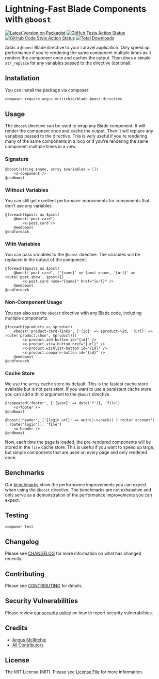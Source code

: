 # Lightning-Fast Blade Components with `@boost`

[![Latest Version on Packagist](https://img.shields.io/packagist/v/angus-mcritchie/blade-boost-directive.svg?style=flat-square)](https://packagist.org/packages/angus-mcritchie/blade-boost-directive)
[![GitHub Tests Action Status](https://img.shields.io/github/actions/workflow/status/angus-mcritchie/blade-boost-directive/run-tests.yml?branch=main&label=tests&style=flat-square)](https://github.com/angus-mcritchie/blade-boost-directive/actions?query=workflow%3Arun-tests+branch%3Amain)
[![GitHub Code Style Action Status](https://img.shields.io/github/actions/workflow/status/angus-mcritchie/blade-boost-directive/fix-php-code-style-issues.yml?branch=main&label=code%20style&style=flat-square)](https://github.com/angus-mcritchie/blade-boost-directive/actions?query=workflow%3A"Fix+PHP+code+style+issues"+branch%3Amain)
[![Total Downloads](https://img.shields.io/packagist/dt/angus-mcritchie/blade-boost-directive.svg?style=flat-square)](https://packagist.org/packages/angus-mcritchie/blade-boost-directive)

Adds a `@boost` Blade directive to your Laravel application. Only speed up performance if you're rendering the same component multiple times as it renders the component once and caches the output. Then does a simple `str_replace` for any variables passed to the directive (optional).

## Installation

You can install the package via composer:

```bash
composer require angus-mcritchie/blade-boost-directive
```

## Usage
The `@boost` directive can be used to wrap any Blade component. It will render the component once and cache the output. Then it will replace any variables passed to the directive.
This is very useful if you're rendering many of the same components in a loop or if you're rendering the same component multiple times in a view.

### Signature
```blade
@boost(string $name, array $variables = [])
    <x-component />
@endboost
```

### Without Variables
You can still get excellent performace improvments for components that don't use any variables.

```blade
@foreach($posts as $post)
    @boost('post-card')
        <x-post.card />
    @endboost
@endforeach
```

### With Variables
You can pass variables to the `@boost` directive. The variables will be replaced in the output of the component.

```blade
@foreach($posts as $post)
    @boost('post-card', ['{name}' => $post->name, '{url}' => route('post.show', $post)])
        <x-post.card name="{name}" href="{url}" />
    @endboost
@endforeach
```

### Non-Component Usage
You can also use the `@boost` directive with any Blade code, including multiple components.

```blade
@foreach($products as $product)
    @boost('product-card-links', ['{id}' => $product->id, '{url}' => route('product.show', $product)])
        <x-product.add-button id="{id}" />
        <x-product.view-button href="{url}" />
        <x-product.wishlist-button id="{id}" />
        <x-product.compare-button id="{id}" />
    @endboost
@endforeach
```

### Cache Store
We use the `array` cache store by default. This is the fastest cache store available but is not persistent. If you want to use a persistent cache store you can add a third argument to the `@boost` directive.

```blade
@reapeated('footer', ['{year}' => date('Y')], 'file')
    <x-footer />
@endboost
```

```blade
@boost('header', ['{login_url}' => auth()->check() ? route('account') : route('login')], 'file')
    <x-header />
@endboost
```

Now, each time the page is loaded, the pre-rendered components will be stored in the `file` cache store. This is useful if you want to speed up large, but simple components that are used on every page and only rendered once.


## Benchmarks
Our [benchmarks](./benchmarks.md) show the performance improvements you can expect when using the `@boost` directive. The benchmarks are not exhaustive and only serve as a demonstration of the performance improvements you can expect.

## Testing

```bash
composer test
```

## Changelog

Please see [CHANGELOG](CHANGELOG.md) for more information on what has changed recently.

## Contributing

Please see [CONTRIBUTING](CONTRIBUTING.md) for details.

## Security Vulnerabilities

Please review [our security policy](../../security/policy) on how to report security vulnerabilities.

## Credits

- [Angus McRitchie](https://github.com/angus-mcritchie)
- [All Contributors](../../contributors)

## License

The MIT License (MIT). Please see [License File](LICENSE.md) for more information.
